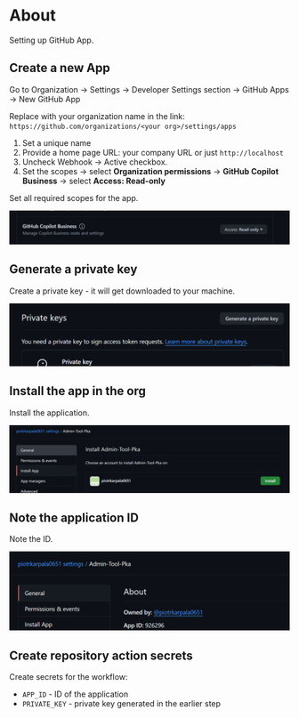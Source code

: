 # About

Setting up GitHub App.

## Create a new App

Go to Organization -> Settings -> Developer Settings section -> GitHub Apps -> New GitHub App

Replace <your org> with your organization name in the link:
`https://github.com/organizations/<your org>/settings/apps`

1. Set a unique name
1. Provide a home page URL: your company URL or just `http://localhost`
1. Uncheck Webhook -> Active checkbox.
1. Set the scopes -> select **Organization permissions** -> **GitHub Copilot Business** -> select **Access: Read-only**

Set all required scopes for the app.

![scopes](img/image-scopes.png)

## Generate a private key

Create a private key - it will get downloaded to your machine.

![key](img/image-key.png)

## Install the app in the org

Install the application.

![install](img/image-org.png)

## Note the application ID

Note the ID.

![ID](img/image-id.png)

## Create repository action secrets

Create secrets for the workflow:

- `APP_ID` - ID of the application
- `PRIVATE_KEY` - private key generated in the earlier step
